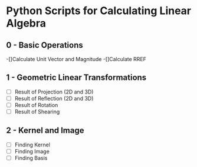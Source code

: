 # Python Scripts for Calculating Linear Algebra

## 0 - Basic Operations
-[]Calculate Unit Vector and Magnitude
-[]Calculate RREF

## 1 - Geometric Linear Transformations
-[ ] Result of Projection (2D and 3D)
-[ ] Result of Reflection (2D and 3D)
-[ ] Result of Rotation
-[ ] Result of Shearing

## 2 - Kernel and Image
-[ ] Finding Kernel
-[ ] Finding Image
-[ ] Finding Basis
